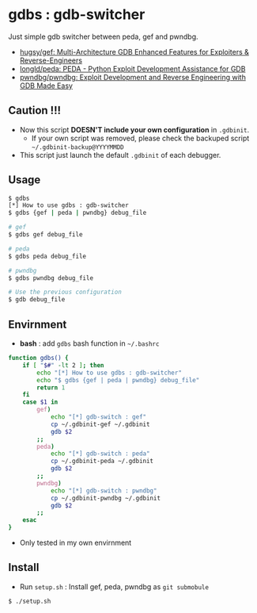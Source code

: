 # gdbs : gdb-switcher

Just simple gdb switcher between peda, gef and pwndbg.

- [hugsy/gef: Multi-Architecture GDB Enhanced Features for Exploiters & Reverse-Engineers](https://github.com/hugsy/gef)
- [longld/peda: PEDA - Python Exploit Development Assistance for GDB](https://github.com/longld/peda)
- [pwndbg/pwndbg: Exploit Development and Reverse Engineering with GDB Made Easy](https://github.com/pwndbg/pwndbg)

## Caution !!!

- Now this script **DOESN'T include your own configuration** in `.gdbinit`.
    - If your own script was removed, please check the backuped script `~/.gdbinit-backup@YYYYMMDD`
- This script just launch the default `.gdbinit` of each debugger.


## Usage

<script type="text/javascript" src="https://asciinema.org/a/eu8fjcp6x7ikhvmc0k6cbl14x.js" id="asciicast-eu8fjcp6x7ikhvmc0k6cbl14x" async></script>

```bash
$ gdbs
[*] How to use gdbs : gdb-switcher
$ gdbs {gef | peda | pwndbg} debug_file

# gef
$ gdbs gef debug_file

# peda
$ gdbs peda debug_file

# pwndbg
$ gdbs pwndbg debug_file

# Use the previous configuration
$ gdb debug_file
```

## Envirnment 

- **bash** : add `gdbs` bash function in `~/.bashrc` 
```bash
function gdbs() {
    if [ "$#" -lt 2 ]; then
        echo "[*] How to use gdbs : gdb-switcher"
        echo "$ gdbs {gef | peda | pwndbg} debug_file"
        return 1
    fi
    case $1 in
        gef) 
            echo "[*] gdb-switch : gef"
            cp ~/.gdbinit-gef ~/.gdbinit
            gdb $2
        ;;
        peda) 
            echo "[*] gdb-switch : peda"
            cp ~/.gdbinit-peda ~/.gdbinit
            gdb $2
        ;;
        pwndbg) 
            echo "[*] gdb-switch : pwndbg"
            cp ~/.gdbinit-pwndbg ~/.gdbinit
            gdb $2
        ;;
    esac
}
```
- Only tested in my own envirnment

## Install

- Run `setup.sh` : Install gef, peda, pwndbg as `git submobule`

```bash
$ ./setup.sh
```








